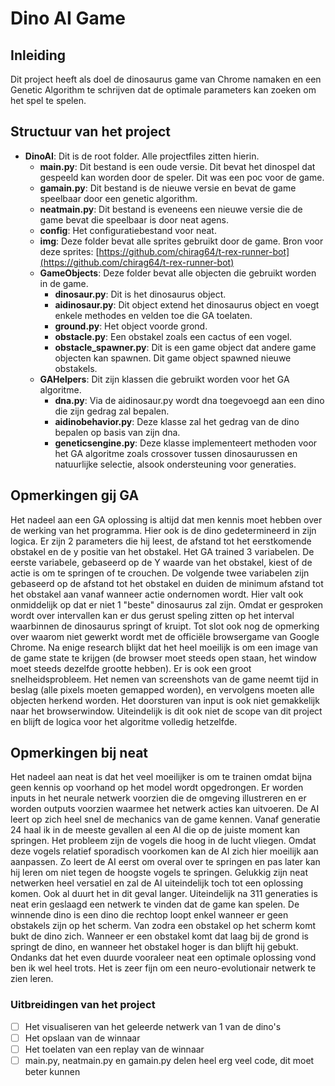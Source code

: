 # Dino AI Game

## Inleiding

Dit project heeft als doel de dinosaurus game van Chrome namaken en een Genetic Algorithm te schrijven dat de optimale parameters kan zoeken om het spel te spelen.

## Structuur van het project

 - **DinoAI**: Dit is de root folder. Alle projectfiles zitten hierin.
    - **main.py**: Dit bestand is een oude versie. Dit bevat het dinospel dat gespeeld kan worden door de speler. Dit was een poc voor de game.
    - **gamain.py**: Dit bestand is de nieuwe versie en bevat de game speelbaar door een genetic algorithm.
    - **neatmain.py**: Dit bestand is eveneens een nieuwe versie die de game bevat die speelbaar is door neat agens.
    - **config**: Het configuratiebestand voor neat.
    - **img**: Deze folder bevat alle sprites gebruikt door de game. Bron voor deze sprites: [https://github.com/chirag64/t-rex-runner-bot](https://github.com/chirag64/t-rex-runner-bot)
    - **GameObjects**: Deze folder bevat alle objecten die gebruikt worden in de game.
        - **dinosaur.py**: Dit is het dinosaurus object.
        - **aidinosaur.py**: Dit object extend het dinosaurus object en voegt enkele methodes en velden toe die GA toelaten.
        - **ground.py**: Het object voorde grond.
        - **obstacle.py**: Een obstakel zoals een cactus of een vogel.
        - **obstacle_spawner.py**: Dit is een game object dat andere game objecten kan spawnen. Dit game object spawned nieuwe obstakels.
    - **GAHelpers**: Dit zijn klassen die gebruikt worden voor het GA algoritme.
        - **dna.py**: Via de aidinosaur.py wordt dna toegevoegd aan een dino die zijn gedrag zal bepalen.
        - **aidinobehavior.py**: Deze klasse zal het gedrag van de dino bepalen op basis van zijn dna.
        - **geneticsengine.py**: Deze klasse implementeert methoden voor het GA algoritme zoals crossover tussen dinosaurussen en natuurlijke selectie, alsook ondersteuning voor generaties.

## Opmerkingen gij GA

Het nadeel aan een GA oplossing is altijd dat men kennis moet hebben over de werking van het programma.
Hier ook is de dino gedetermineerd in zijn logica. Er zijn 2 parameters die hij leest, de afstand tot het eerstkomende obstakel en de y positie van het obstakel.
Het GA trained 3 variabelen. De eerste variabele, gebaseerd op de Y waarde van het obstakel, kiest of de actie is om te springen of te crouchen.
De volgende twee variabelen zijn gebaseerd op de afstand tot het obstakel en duiden de minimum afstand tot het obstakel aan vanaf wanneer actie ondernomen wordt.
Hier valt ook onmiddelijk op dat er niet 1 "beste" dinosaurus zal zijn.
Omdat er gesproken wordt over intervallen kan er dus gerust speling zitten op het interval waarbinnen de dinosaurus springt of kruipt.
Tot slot ook nog de opmerking over waarom niet gewerkt wordt met de officiële browsergame van Google Chrome.
Na enige research blijkt dat het heel moeilijk is om een image van de game state te krijgen (de browser moet steeds open staan, het window moet steeds dezelfde grootte hebben).
Er is ook een groot snelheidsprobleem. Het nemen van screenshots van de game neemt tijd in beslag (alle pixels moeten gemapped worden), en vervolgens moeten alle objecten herkend worden.
Het doorsturen van input is ook niet gemakkelijk naar het browserwindow. Uiteindelijk is dit ook niet de scope van dit project en blijft de logica voor het algoritme volledig hetzelfde.

## Opmerkingen bij neat

Het nadeel aan neat is dat het veel moeilijker is om te trainen omdat bijna geen kennis op voorhand op het model wordt opgedrongen.
Er worden inputs in het neurale netwerk voorzien die de omgeving illustreren en er worden outputs voorzien waarmee het netwerk acties kan uitvoeren.
De AI leert op zich heel snel de mechanics van de game kennen. Vanaf generatie 24 haal ik in de meeste gevallen al een AI die op de juiste moment kan springen.
Het probleem zijn de vogels die hoog in de lucht vliegen.
Omdat deze vogels relatief sporadisch voorkomen kan de AI zich hier moeilijk aan aanpassen.
Zo leert de AI eerst om overal over te springen en pas later kan hij leren om niet tegen de hoogste vogels te springen.
Gelukkig zijn neat netwerken heel versatiel en zal de AI uiteindelijk toch tot een oplossing komen. Ook al duurt het in dit geval langer.
Uiteindelijk na 311 generaties is neat erin geslaagd een netwerk te vinden dat de game kan spelen.
De winnende dino is een dino die rechtop loopt enkel wanneer er geen obstakels zijn op het scherm.
Van zodra een obstakel op het scherm komt bukt de dino zich.
Wanneer er een obstakel komt dat laag bij de grond is springt de dino,
en wanneer het obstakel hoger is dan blijft hij gebukt.
Ondanks dat het even duurde vooraleer neat een optimale oplossing vond ben ik wel heel trots.
Het is zeer fijn om een neuro-evolutionair netwerk te zien leren.

### Uitbreidingen van het project

 - [ ] Het visualiseren van het geleerde netwerk van 1 van de dino's
 - [ ] Het opslaan van de winnaar
 - [ ] Het toelaten van een replay van de winnaar
 - [ ] main.py, neatmain.py en gamain.py delen heel erg veel code, dit moet beter kunnen